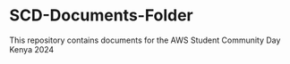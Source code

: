 # SCD-Documents-Folder
This repository contains documents for the AWS Student Community Day Kenya 2024
